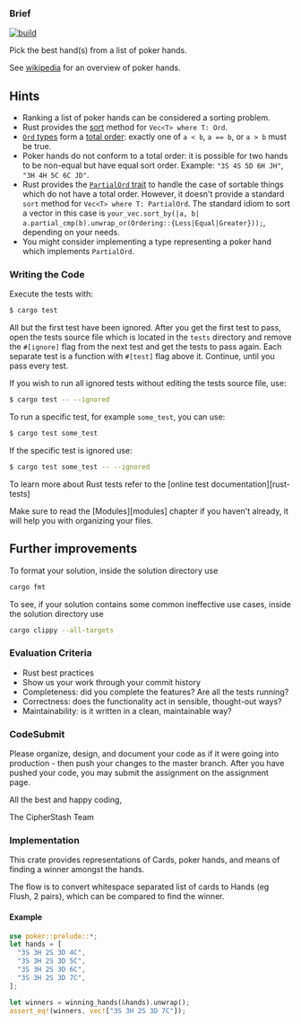 ### Brief

[![build](../../workflows/build/badge.svg)](../../actions/workflows/build.yml)

Pick the best hand(s) from a list of poker hands.

See [wikipedia](https://en.wikipedia.org/wiki/List_of_poker_hands) for an overview of poker hands.

## Hints

- Ranking a list of poker hands can be considered a sorting problem.
- Rust provides the [sort](https://doc.rust-lang.org/std/vec/struct.Vec.html#method.sort) method for `Vec<T> where T: Ord`.
- [`Ord` types](https://doc.rust-lang.org/std/cmp/trait.Ord.html) form a [total order](https://en.wikipedia.org/wiki/Total_order): exactly one of `a < b`, `a == b`, or `a > b` must be true.
- Poker hands do not conform to a total order: it is possible for two hands to be non-equal but have equal sort order. Example: `"3S 4S 5D 6H JH"`, `"3H 4H 5C 6C JD"`.
- Rust provides the [`PartialOrd` trait](https://doc.rust-lang.org/std/cmp/trait.PartialOrd.html) to handle the case of sortable things which do not have a total order. However, it doesn't provide a standard `sort` method for `Vec<T> where T: PartialOrd`. The standard idiom to sort a vector in this case is `your_vec.sort_by(|a, b| a.partial_cmp(b).unwrap_or(Ordering::{Less|Equal|Greater}));`, depending on your needs.
- You might consider implementing a type representing a poker hand which implements `PartialOrd`.

### Writing the Code

Execute the tests with:

```bash
$ cargo test
```

All but the first test have been ignored. After you get the first test to pass, open the tests source file which is located in the `tests` directory and remove the `#[ignore]` flag from the next test and get the tests to pass again. Each separate test is a function with `#[test]` flag above it. Continue, until you pass every test.

If you wish to run all ignored tests without editing the tests source file, use:

```bash
$ cargo test -- --ignored
```

To run a specific test, for example `some_test`, you can use:

```bash
$ cargo test some_test
```

If the specific test is ignored use:

```bash
$ cargo test some_test -- --ignored
```

To learn more about Rust tests refer to the [online test documentation][rust-tests]

Make sure to read the [Modules][modules] chapter if you haven't already, it will help you with organizing your files.

## Further improvements

To format your solution, inside the solution directory use

```bash
cargo fmt
```

To see, if your solution contains some common ineffective use cases, inside the solution directory use

```bash
cargo clippy --all-targets
```

### Evaluation Criteria

- Rust best practices
- Show us your work through your commit history
- Completeness: did you complete the features? Are all the tests running?
- Correctness: does the functionality act in sensible, thought-out ways?
- Maintainability: is it written in a clean, maintainable way?

### CodeSubmit

Please organize, design, and document your code as if it were going into production - then push your changes to the master branch. After you have pushed your code, you may submit the assignment on the assignment page.

All the best and happy coding,

The CipherStash Team

### Implementation

This crate provides representations of Cards, poker hands, and means of finding a winner amongst the hands.

The flow is to convert whitespace separated list of cards to Hands (eg Flush, 2 pairs), which can be compared to find the winner.

#### Example

```rust
use poker::prelude::*;
let hands = [
  "3S 3H 2S 3D 4C",
  "3S 3H 2S 3D 5C",
  "3S 3H 2S 3D 6C",
  "3S 3H 2S 3D 7C",
];

let winners = winning_hands(&hands).unwrap();
assert_eq!(winners, vec!["3S 3H 2S 3D 7C"]);
```
